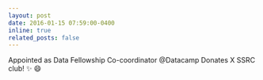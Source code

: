 ```yaml
---
layout: post
date: 2016-01-15 07:59:00-0400
inline: true
related_posts: false
---
```


Appointed as Data Fellowship Co-coordinator @Datacamp Donates X SSRC club! :sparkles: :smile:
